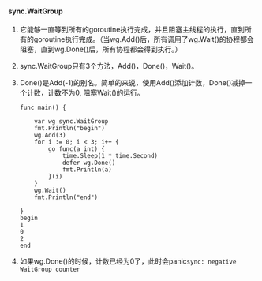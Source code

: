 #### sync.WaitGroup
1. 它能够一直等到所有的goroutine执行完成，并且阻塞主线程的执行，直到所有的goroutine执行完成。（当wg.Add()后，所有调用了wg.Wait()的协程都会阻塞，直到wg.Done()后，所有协程都会得到执行。）

2. sync.WaitGroup只有3个方法，Add()，Done()，Wait()。

3. Done()是Add(-1)的别名。简单的来说，使用Add()添加计数，Done()减掉一个计数，计数不为0, 阻塞Wait()的运行。

	```
	func main() {
	
	    var wg sync.WaitGroup
	    fmt.Println("begin")
	    wg.Add(3)
	    for i := 0; i < 3; i++ {
	        go func(a int) {
	            time.Sleep(1 * time.Second)
	            defer wg.Done()
	            fmt.Println(a)
	        }(i)
	    }
	    wg.Wait()
	    fmt.Println("end")
	
	}
	begin
	1
	0
	2
	end
	```

4. 如果wg.Done()的时候，计数已经为0了，此时会panic`sync: negative WaitGroup counter`
